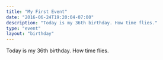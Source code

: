 ```yaml
---
title: "My First Event"
date: "2016-06-24T19:20:04-07:00"
description: "Today is my 36th birthday. How time flies."
type: "event"
layout: "birthday"
---
```


Today is my 36th birthday. How time flies.
